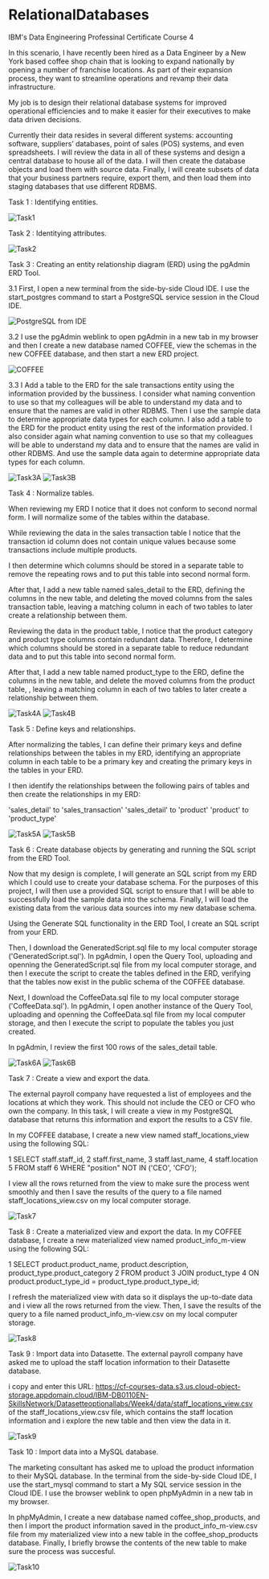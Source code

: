 # RelationalDatabases
IBM's Data Engineering Professinal Certificate Course 4


In this scenario, I have recently been hired as a Data Engineer by a New York based coffee shop chain that is looking to expand nationally by opening a number of franchise locations. As part of their expansion process, they want to streamline operations and revamp their data infrastructure.

My job is to design their relational database systems for improved operational efficiencies and to make it easier for their executives to make data driven decisions.

Currently their data resides in several different systems: accounting software, suppliers’ databases, point of sales (POS) systems, and even spreadsheets. I will review the data in all of these systems and design a central database to house all of the data. I will then create the database objects and load them with source data. Finally, I will create subsets of data that your business partners require, export them, and then load them into staging databases that use different RDBMS.






Task 1 : Identifying entities.



![Task1](https://user-images.githubusercontent.com/114824225/215073960-8edc518f-4944-463c-b8f8-fc61d9e4f510.jpg)





Task 2 : Identitying attributes.




![Task2](https://user-images.githubusercontent.com/114824225/215073972-eed8532a-c05f-455b-bd5c-001a9e239fc9.jpg)





Task 3 : Creating an entity relationship diagram (ERD) using the pgAdmin ERD Tool.

3.1 First, I open a new terminal from the side-by-side Cloud IDE. I use the start_postgres command to start a PostgreSQL service session in the Cloud IDE.


![PostgreSQL from IDE](https://user-images.githubusercontent.com/114824225/215076849-ad983163-03c9-446f-8693-4e8bd4c0dde8.jpg)

3.2 I use the pgAdmin weblink to open pgAdmin in a new tab in my browser and then I create a new database named COFFEE, view the schemas in the new COFFEE database, and then start a new ERD project.


![COFFEE](https://user-images.githubusercontent.com/114824225/215077168-f72b42ea-06e3-4a33-9f68-dc399c843764.jpg)

3.3 I Add a table to the ERD for the sale transactions entity using the information provided by the bussiness. I consider what naming convention to use so that my colleagues will be able to understand my data and to ensure that the names are valid in other RDBMS. Then I use the sample data to determine appropriate data types for each column. I also add a table to the ERD for the product entity using the rest of the information provided. I also consider again what naming convention to use so that my colleagues will be able to understand my data and to ensure that the names are valid in other RDBMS. And use the sample data again to determine appropriate data types for each column.





![Task3A](https://user-images.githubusercontent.com/114824225/215074399-cabb4a7f-2a5f-4c3a-a2a9-7796f18de696.jpg)
![Task3B](https://user-images.githubusercontent.com/114824225/215074405-8ae635df-da71-497e-a2ab-850576bcd533.jpg)





Task 4 : Normalize tables.

When reviewing my ERD I notice that it does not conform to second normal form. I will normalize some of the tables within the database.

While reviewing the data in the sales transaction table I notice that the transaction id column does not contain unique values because some transactions include multiple products.

I then determine which columns should be stored in a separate table to remove the repeating rows and to put this table into second normal form.

After that, I add a new table named sales_detail to the ERD, defining the columns in the new table, and deleting the moved columns from the sales transaction table, leaving a matching column in each of two tables to later create a relationship between them.

Reviewing the data in the product table, I notice that the product category and product type columns contain redundant data. Therefore, I determine which columns should be stored in a separate table to reduce redundant data and to put this table into second normal form.

After that, I add a new table named product_type to the ERD, define the columns in the new table, and delete the moved columns from the product table, , leaving a matching column in each of two tables to later create a relationship between them.

![Task4A](https://user-images.githubusercontent.com/114824225/215074375-a116e39d-ec68-49ab-89bb-d6b6da6909c8.jpg)
![Task4B](https://user-images.githubusercontent.com/114824225/215074387-4d66bd60-ebaa-4328-8a6c-d1d700590907.jpg)





Task 5 : Define keys and relationships.

After normalizing the tables, I can define their primary keys and define relationships between the tables in my ERD, identifying an appropriate column in each table to be a primary key and creating the primary keys in the tables in your ERD.


I then identify the relationships between the following pairs of tables and then create the relationships in my ERD:

'sales_detail' to 'sales_transaction'
'sales_detail' to 'product'
'product' to 'product_type'

![Task5A](https://user-images.githubusercontent.com/114824225/215074351-352df903-df20-4458-ae01-f1086b4b9d49.jpg)
![Task5B](https://user-images.githubusercontent.com/114824225/215074363-81e1416c-4c4f-4eb5-a9ad-40a034c9a047.jpg)





Task 6 : Create database objects by generating and running the SQL script from the ERD Tool.

Now that my design is complete, I will generate an SQL script from my ERD which I could use to create your database schema. For the purposes of this project, I will then use a provided SQL script to ensure that I will be able to successfully load the sample data into the schema. Finally, I will load the existing data from the various data sources into my new database schema.

Using the Generate SQL functionality in the ERD Tool, I create an SQL script from your ERD.

Then, I download the GeneratedScript.sql file to my local computer storage ('GeneratedScript.sql'). In pgAdmin, I open the Query Tool, uploading and openning the GeneratedScript.sql file from my local computer storage, and then I execute the script to create the tables defined in the ERD, verifying that the tables now exist in the public schema of the COFFEE database.

Next, I download the CoffeeData.sql file to my local computer storage ('CoffeeData.sql'). In pgAdmin, I open another instance of the Query Tool, uploading and openning the CoffeeData.sql file from my local computer storage, and then I execute the script to populate the tables you just created.

In pgAdmin, I review the first 100 rows of the sales_detail table.



![Task6A](https://user-images.githubusercontent.com/114824225/215074313-cbb3feb5-b281-40d9-b7a4-26c36b5d6eae.jpg)
![Task6B](https://user-images.githubusercontent.com/114824225/215074312-29dbb477-53d1-4045-99e1-4fe03e1db756.jpg)




Task 7 : Create a view and export the data.

The external payroll company have requested a list of employees and the locations at which they work. This should not include the CEO or CFO who own the company. In this task, I will create a view in my PostgreSQL database that returns this information and export the results to a CSV file.

In my COFFEE database, I create a new view named staff_locations_view using the following SQL:

1 SELECT staff.staff_id,
2 staff.first_name,
3 staff.last_name,
4 staff.location
5 FROM staff
6 WHERE "position" NOT IN ('CEO', 'CFO');


I view all the rows returned from the view to make sure the process went smoothly and then I save the results of the query to a file named staff_locations_view.csv on my local computer storage.


![Task7](https://user-images.githubusercontent.com/114824225/215074296-613542f9-7dde-4abe-8b06-c531175e4c6e.jpg)


Task 8 : Create a materialized view and export the data.
In my COFFEE database, I create a new materialized view named product_info_m-view using the following SQL:

1 SELECT product.product_name, product.description, product_type.product_category
2 FROM product
3 JOIN product_type
4 ON product.product_type_id = product_type.product_type_id;

I refresh the materialized view with data so it displays the up-to-date data and i view all the rows returned from the view. Then, I save the results of the query to a file named product_info_m-view.csv on my local computer storage.


![Task8](https://user-images.githubusercontent.com/114824225/215074290-fd8fd5ef-f68a-4803-a803-213fb5f55e50.jpg)





Task 9 : Import data into Datasette.
The external payroll company have asked me to upload the staff location information to their Datasette database.

i copy and enter this URL: https://cf-courses-data.s3.us.cloud-object-storage.appdomain.cloud/IBM-DB0110EN-SkillsNetwork/Datasetteoptionallabs/Week4/data/staff_locations_view.csv of the staff_locations_view.csv file, which contains the staff location information and i explore the new table and then view the data in it.



![Task9](https://user-images.githubusercontent.com/114824225/215074282-74a5965b-7b0e-4584-a35e-112976c1f728.jpg)





Task 10 : Import data into a MySQL database.

The marketing consultant has asked me to upload the product information to their MySQL database. In the terminal from the side-by-side Cloud IDE, I use the start_mysql command to start a My SQL service session in the Cloud IDE. I use the browser weblink to open phpMyAdmin in a new tab in my browser.

In phpMyAdmin, I create a new database named coffee_shop_products, and then I import the product information saved in the product_info_m-view.csv file from my materialized view into a new table in the coffee_shop_products database. Finally, I briefly browse the contents of the new table to make sure the process was succesful.


![Task10](https://user-images.githubusercontent.com/114824225/215074273-c9314429-d299-4de3-a70f-44ce34af0939.jpg)


